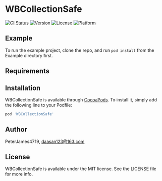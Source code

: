 # WBCollectionSafe

[![CI Status](https://img.shields.io/travis/PeterJames4719/WBCollectionSafe.svg?style=flat)](https://travis-ci.org/PeterJames4719/WBCollectionSafe)
[![Version](https://img.shields.io/cocoapods/v/WBCollectionSafe.svg?style=flat)](https://cocoapods.org/pods/WBCollectionSafe)
[![License](https://img.shields.io/cocoapods/l/WBCollectionSafe.svg?style=flat)](https://cocoapods.org/pods/WBCollectionSafe)
[![Platform](https://img.shields.io/cocoapods/p/WBCollectionSafe.svg?style=flat)](https://cocoapods.org/pods/WBCollectionSafe)

## Example

To run the example project, clone the repo, and run `pod install` from the Example directory first.

## Requirements

## Installation

WBCollectionSafe is available through [CocoaPods](https://cocoapods.org). To install
it, simply add the following line to your Podfile:

```ruby
pod 'WBCollectionSafe'
```

## Author

PeterJames4719, daasan123@163.com

## License

WBCollectionSafe is available under the MIT license. See the LICENSE file for more info.

